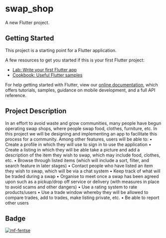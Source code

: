 # swap_shop

A new Flutter project.

## Getting Started

This project is a starting point for a Flutter application.

A few resources to get you started if this is your first Flutter project:

- [Lab: Write your first Flutter app](https://flutter.dev/docs/get-started/codelab)
- [Cookbook: Useful Flutter samples](https://flutter.dev/docs/cookbook)

For help getting started with Flutter, view our
[online documentation](https://flutter.dev/docs), which offers tutorials,
samples, guidance on mobile development, and a full API reference.

## Project Description

In an effort to avoid waste and grow communities, many people have begun operating swap shops, where people swap food, clothes, furniture, etc. In this project we will be designing and implementing an app to facilitate this process for a community. Among other features, users will be able to:
•	Create a profile in which they will use to sign in to use the application
•	Create a listing in which they will be able take a picture and add a description of the item they wish to swap, which may include food, clothes, etc.
•	Browse through listed items (which will include a sort, filter, and search feature in later stages)
•	Contact people who have listed an item they wish to swap, which will be via a chat system
•	Keep track of what will be traded during a swap
•	Organise to meet once a swap has been agreed upon such as a pickup/drop off service or delivery (with measures in place to avoid scams and other dangers)
•	Use a rating system to rate products/users
•	Use a trade window whereby they will be allowed to compare trades, add to trades, make listing private, etc. 
•	Be able to report other users 

## Badge

[![mf-fentse](https://circleci.com/gh/mf-fentse/SubZero-Inc.svg?style=svg)](https://circleci.com/gh/mf-fentse/SubZero-Inc)

